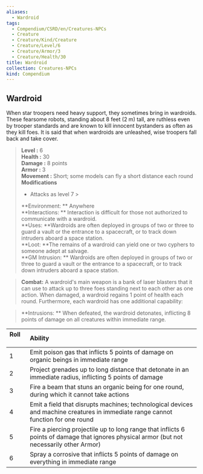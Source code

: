 ```yaml
---
aliases:
  - Wardroid
tags:
  - Compendium/CSRD/en/Creatures-NPCs
  - Creature
  - Creature/Kind/Creature
  - Creature/Level/6
  - Creature/Armor/3
  - Creature/Health/30
title: Wardroid
collection: Creatures-NPCs
kind: Compendium
---
```

## Wardroid  
When star troopers need heavy support, they sometimes bring in wardroids. These fearsome robots, standing about 8 feet (2 m) tall, are ruthless even by trooper standards and are known to kill innocent bystanders as often as they kill foes. It is said that when wardroids are unleashed, wise troopers fall back and take cover.  

  
> **Level :** 6  
> **Health :** 30  
> **Damage :** 8 points  
> **Armor :** 3  
> **Movement :** Short; some models can fly a short distance each round  
> **Modifications**  
>- Attacks as level 7 >
>  
> **Environment: ** Anywhere  
> **Interactions: ** Interaction is difficult for those not authorized to communicate with a wardroid.  
> **Uses: **Wardroids are often deployed in groups of two or three to guard a vault or the entrance to a spacecraft, or to track down intruders aboard a space station.  
> **Loot: **The remains of a wardroid can yield one or two cyphers to someone adept at salvage.  
> **GM Intrusion: ** Wardroids are often deployed in groups of two or three to guard a vault or the entrance to a spacecraft, or to track down intruders aboard a space station.  

> **Combat:** 
> A wardroid's main weapon is a bank of laser blasters that it can use to attack up to three foes standing next to each other as one action. When damaged, a wardroid regains 1 point of health each round. Furthermore, each wardroid has one additional capability:  
  

> **Intrusions: ** 
> When defeated, the wardroid detonates, inflicting 8 points of damage on all creatures within immediate range.  
  

|  Roll &nbsp; &nbsp; &nbsp; | Ability  |  
| ------------- | :----------- |  
| 1 | Emit poison gas that inflicts 5 points of damage on organic beings in immediate range |  
| 2 | Project grenades up to long distance that detonate in an immediate radius, inflicting 5 points of damage |  
| 3 | Fire a beam that stuns an organic being for one round, during which it cannot take actions |  
| 4 | Emit a field that disrupts machines; technological devices and machine creatures in immediate range cannot function for one round |  
| 5 | Fire a piercing projectile up to long range that inflicts 6 points of damage that ignores physical armor (but not necessarily other Armor) |  
| 6 | Spray a corrosive that inflicts 5 points of damage on everything in immediate range |
